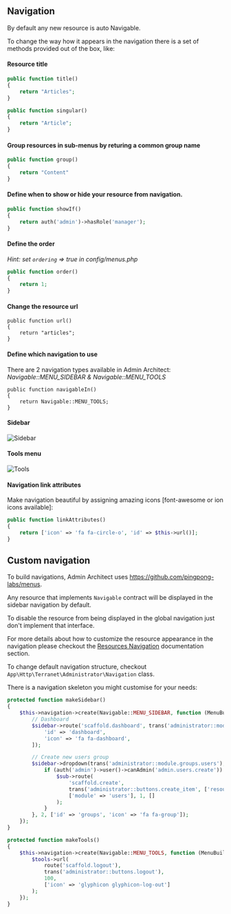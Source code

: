 ## Navigation

By default any new resource is auto Navigable.

To change the way how it appears in the navigation there is a set of methods provided out of the box, like:

#### Resource title

```php
public function title()
{
	return "Articles";
}

public function singular()
{
	return "Article";
}
```

#### Group resources in sub-menus by returing a common group name

```php
public function group()
{
	return "Content"
}
```

#### Define when to show or hide your resource from navigation.

```php
public function showIf()
{
	return auth('admin')->hasRole('manager');
}
```

#### Define the order
*Hint: set `ordering` => true in config/menus.php*

```php
public function order()
{
	return 1;
}
```

#### Change the resource url

```
public function url()
{
	return "articles";
}
```

#### Define which navigation to use
There are 2 navigation types available in Admin Architect:
*Navigable::MENU_SIDEBAR &amp; Navigable::MENU_TOOLS*


```
public function navigableIn()
{
	return Navigable::MENU_TOOLS;
}
```

#### Sidebar

![Sidebar](http://docs.adminarchitect.com/docs/images/navigation/sidebar.jpg)

#### Tools menu
![Tools](http://docs.adminarchitect.com/docs/images/navigation/tools.jpg)


#### Navigation link attributes
Make navigation beautiful by assigning amazing icons [font-awesome or ion icons available]:

```php
public function linkAttributes()
{
    return ['icon' => 'fa fa-circle-o', 'id' => $this->url()];
}
```

## Custom navigation

To build navigations, Admin Architect uses https://github.com/pingpong-labs/menus.

Any resource that implements `Navigable` contract will be displayed in the sidebar navigation by default.

To disable the resource from being displayed in the global navigation just don't implement that interface.

For more details about how to customize the resource appearance in the navigation please checkout the [Resources Navigation](http://docs.adminarchitect.com/Resources) documentation section.

To change default navigation structure, checkout `App\Http\Terranet\Administrator\Navigation` class.

There is a navigation skeleton you might customise for your needs:

```php
protected function makeSidebar()
{
	$this->navigation->create(Navigable::MENU_SIDEBAR, function (MenuBuilder $sidebar) {
		// Dashboard
		$sidebar->route('scaffold.dashboard', trans('administrator::module.dashboard'), [], 1, [
			'id' => 'dashboard',
			'icon' => 'fa fa-dashboard',
		]);

		// Create new users group
		$sidebar->dropdown(trans('administrator::module.groups.users'), function (MenuItem $sub) {
			if (auth('admin')->user()->canAdmin('admin.users.create')) {
				$sub->route(
					'scaffold.create',
					trans('administrator::buttons.create_item', ['resource' => 'User']),
					['module' => 'users'], 1, []
				);
			}
		}, 2, ['id' => 'groups', 'icon' => 'fa fa-group']);
	});
}

protected function makeTools()
{
	$this->navigation->create(Navigable::MENU_TOOLS, function (MenuBuilder $tools) {
		$tools->url(
			route('scaffold.logout'),
			trans('administrator::buttons.logout'),
			100,
			['icon' => 'glyphicon glyphicon-log-out']
		);
	});
}
```